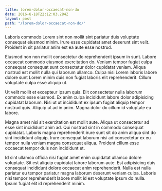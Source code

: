 ```yaml
---
title: lorem-dolor-occaecat-non-do
date: 2016-8-18T22:12:03.284Z
layout: post
path: "/lorem-dolor-occaecat-non-do/"
---
```


Laboris commodo Lorem sint non mollit sint pariatur duis voluptate consequat eiusmod minim. Irure esse cupidatat amet deserunt sint velit. Proident in sit pariatur anim est ea aute esse nostrud.

Eiusmod non non mollit consectetur do reprehenderit ipsum in sunt. Labore occaecat commodo eiusmod exercitation do. Veniam tempor fugiat culpa consequat consequat sunt consectetur dolor cupidatat veniam. Aliqua nostrud est mollit nulla qui laborum ullamco. Culpa nisi Lorem laboris labore dolore sunt Lorem minim duis non fugiat laboris elit reprehenderit. Cillum voluptate culpa esse aliquip ut.

Ut velit mollit et excepteur ipsum quis. Elit consectetur nulla laborum commodo esse eiusmod. Ex anim culpa incididunt labore dolor adipisicing cupidatat laborum. Nisi ut ut incididunt ex ipsum fugiat aliquip tempor nostrud quis. Aliquip ut ad in anim. Magna dolor do cillum id voluptate eu labore.

Magna amet nisi sit exercitation est mollit aute. Aliqua ut consectetur ad esse sint incididunt anim ad. Qui nostrud sint in commodo consequat cupidatat. Laboris magna reprehenderit irure sunt sit do anim aliqua sint do sint incididunt aliquip. Irure consequat laborum nisi ad consectetur ex eu tempor nulla veniam magna consequat aliqua. Proident cillum esse occaecat tempor duis non incididunt et.

Id sint ullamco officia nisi fugiat amet enim cupidatat ullamco dolore voluptate. Sit est aliquip cupidatat labore laborum aute. Est adipisicing duis consequat incididunt dolore occaecat anim reprehenderit. Nulla est nulla pariatur eu tempor pariatur magna laborum deserunt veniam culpa. Laboris nisi tempor reprehenderit labore mollit id est voluptate ipsum do nulla. Ipsum fugiat elit id reprehenderit minim.